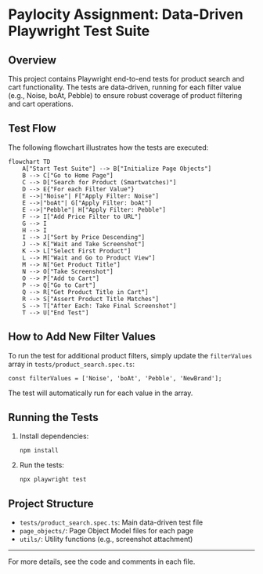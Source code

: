 # Paylocity Assignment: Data-Driven Playwright Test Suite

## Overview
This project contains Playwright end-to-end tests for product search and cart functionality. The tests are data-driven, running for each filter value (e.g., Noise, boAt, Pebble) to ensure robust coverage of product filtering and cart operations.

## Test Flow
The following flowchart illustrates how the tests are executed:

```mermaid
flowchart TD
    A["Start Test Suite"] --> B["Initialize Page Objects"]
    B --> C["Go to Home Page"]
    C --> D["Search for Product (Smartwatches)"]
    D --> E{"For each Filter Value"}
    E -->|"Noise"| F["Apply Filter: Noise"]
    E -->|"boAt"| G["Apply Filter: boAt"]
    E -->|"Pebble"| H["Apply Filter: Pebble"]
    F --> I["Add Price Filter to URL"]
    G --> I
    H --> I
    I --> J["Sort by Price Descending"]
    J --> K["Wait and Take Screenshot"]
    K --> L["Select First Product"]
    L --> M["Wait and Go to Product View"]
    M --> N["Get Product Title"]
    N --> O["Take Screenshot"]
    O --> P["Add to Cart"]
    P --> Q["Go to Cart"]
    Q --> R["Get Product Title in Cart"]
    R --> S["Assert Product Title Matches"]
    S --> T["After Each: Take Final Screenshot"]
    T --> U["End Test"]
```

## How to Add New Filter Values
To run the test for additional product filters, simply update the `filterValues` array in `tests/product_search.spec.ts`:

```
const filterValues = ['Noise', 'boAt', 'Pebble', 'NewBrand'];
```

The test will automatically run for each value in the array.

## Running the Tests
1. Install dependencies:
   ```
   npm install
   ```
2. Run the tests:
   ```
   npx playwright test
   ```

## Project Structure
- `tests/product_search.spec.ts`: Main data-driven test file
- `page_objects/`: Page Object Model files for each page
- `utils/`: Utility functions (e.g., screenshot attachment)

---

For more details, see the code and comments in each file. 